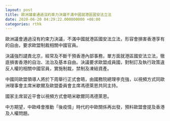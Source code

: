 ```yaml
---
layout: post
title: 歐洲議會通過沒約束力決議不滿中國就港區國安法立法
date: 2020-06-20 04:29:22.000000000 +08:00
categories: rthk
---
```


歐洲議會通過沒有約束力決議，不滿中國就港區國安法立法，形容會損害香港享有的自由，要求歐盟制裁相關中國官員。

決議強烈譴責北京，經常及不斷干預香港內部事務，單方面就港區國安法立法，徹底損害香港的自治、法治及基本自由。決議要求歐盟成員國，對制訂及執行政策違反人權的相關中國官員，實施制裁，禁制及凍結資產。

中國同歐盟領導人將於下周舉行正式會晤，由國務院總理李克強，以視頻方式同歐洲理事會主席米歇爾及歐盟委員會主席馮德萊恩共同主持。

國家主席習近平會以視頻方式會晤米歇爾同馮德萊恩。

中方期望，中歐峰會推動「後疫情」時代的中歐關係再出發，預料歐盟會提及香港及人權問題。
